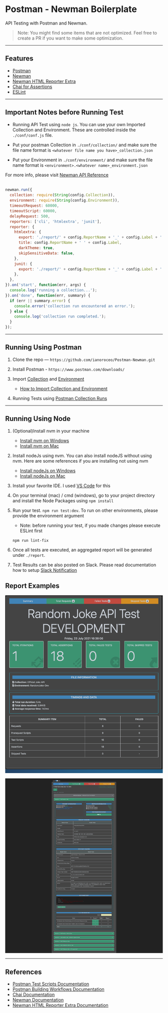 # Postman - Newman Boilerplate
API Testing with Postman and Newman.

> Note: You might find some items that are not optimized. Feel free to create a PR if you want to make some optimization.

---

## Features

- [Postman](https://www.postman.com/)
- [Newman](https://www.npmjs.com/package/newman)
- [Newman HTML Reporter Extra](https://www.npmjs.com/package/newman-reporter-htmlextra)
- [Chai for Assertions](https://www.chaijs.com/)
- [ESLint](https://eslint.org/)

---

## Important Notes before Running Test

- Running API Test using `node js`. You can use your own Imported Collection and Environment. These are controlled inside the `./conf/conf.js` file.

- Put your postman Collection in `./conf/collection/` and make sure the file name format is `<whatever file name you have>_collection.json`

- Put your Environment in `./conf/environment/` and make sure the file name format is `<environment>.<whatever name>_environment.json`

For more info, please visit [Newman API Reference](https://www.npmjs.com/package/newman#api-reference)

```javascript

newman.run({
  collection: require(String(config.Collection)),
  environment: require(String(config.Environment)),
  timeoutRequest: 60000,
  timeoutScript: 60000,
  delayRequest: 500,
  reporters: ['cli', 'htmlextra', 'junit'],
  reporter: {
    htmlextra: {
      export: './report/' + config.ReportName + '_' + config.Label + '.html',
      title: config.ReportName + ' ' + config.Label,
      darkTheme: true,
      skipSensitiveData: false,
    },
    junit: {
      export: './report/' + config.ReportName + '_' + config.Label + '.xml',
    },
  },
}).on('start', function(err, args) {
  console.log('running a collection...');
}).on('done', function(err, summary) {
  if (err || summary.error) {
    console.error('collection run encountered an error.');
  } else {
    console.log('collection run completed.');
  }
});

```

---

## Running Using Postman

1. Clone the repo — `https://github.com/ianoroceo/Postman-Newman.git`

2. Install Postman - `https://www.postman.com/downloads/`

3. Import [Collection](./conf/collection/) and [Environment](./conf/environment/)

    - [How to Import Collection and Environment](https://learning.postman.com/docs/postman/collections/importing-and-exporting-data/)

4. Running Tests using [Postman Collection Runs](https://learning.postman.com/docs/postman/collection-runs/intro-to-collection-runs/)
---

## Running Using Node

1. (Optional)Install nvm in your machine

    - [Install nvm on Windows](https://codeburst.io/nvm-for-windows-how-to-install-and-use-13b7a4209791)
    - [Install nvm on Mac](https://nodesource.com/blog/installing-node-js-tutorial-using-nvm-on-mac-os-x-and-ubuntu/)

2. Install nodeJs using nvm. You can also install nodeJS without using nvm. Here are some references if you are installing not using nvm

    - [Install nodeJs on Windows](https://phoenixnap.com/kb/install-node-js-npm-on-windows)
    - [Install nodeJs on Mac](https://www.webucator.com/how-to/how-install-nodejs-on-mac.cfm)


3. Install your favorite IDE. I used [VS Code](https://code.visualstudio.com/download) for this

4. On your terminal (mac) / cmd (windows), go to your project directory and install the Node Packages using `npm install`

5. Run your test. `npm run test:dev`. To run on other environments, please provide the environment argument
    - Note: before running your test, if you made changes please execute ESLint first

    ```console
    npm run lint-fix
    ```

6. Once all tests are executed, an aggregated report will be generated under `./report`.

7. Test Results can be also posted on Slack. Please read documentation how to setup [Slack Notification](./docs/SlackApp.md) 
## Report Examples

![Dashboard Report](./docs/Newman_Summary_Report.png)

![Test Run Report](./docs/Newman_Test_Report.png)

---

## References

- [Postman Test Scripts Documentation](https://learning.postman.com/docs/postman/scripts/test-scripts/)
- [Postman Building Workflows Documentation](https://learning.postman.com/docs/postman/collection-runs/building-workflows/)
- [Chai Documentation](https://www.chaijs.com/)
- [Newman Documentation](https://www.npmjs.com/package/newman)
- [Newman HTML Reporter Extra Documentation](https://www.npmjs.com/package/newman-reporter-htmlextra)
